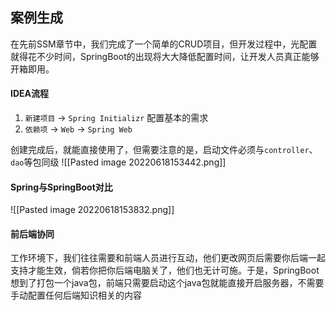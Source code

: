 ## 案例生成
在先前SSM章节中，我们完成了一个简单的CRUD项目，但开发过程中，光配置就得花不少时间，SpringBoot的出现将大大降低配置时间，让开发人员真正能够开箱即用。

#### IDEA流程
1. `新建项目` -> `Spring Initializr` 配置基本的需求
2. `依赖项` -> `Web` -> `Spring Web`

创建完成后，就能直接使用了，但需要注意的是，启动文件必须与`controller`、`dao`等包同级
![[Pasted image 20220618153442.png]]

#### Spring与SpringBoot对比
![[Pasted image 20220618153832.png]]

#### 前后端协同
工作环境下，我们往往需要和前端人员进行互动，他们更改网页后需要你后端一起支持才能生效，倘若你把你后端电脑关了，他们也无计可施。于是，SpringBoot想到了打包一个java包，前端只需要启动这个java包就能直接开启服务器，不需要手动配置任何后端知识相关的内容